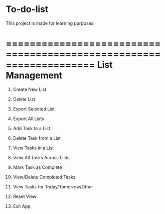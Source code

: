 # To-do-list
This project is made for learning purposes

===================================================================
List Management
===================================================================

1. Create New List
2. Delete List

3. Export Selected List
30. Export All Lists

4. Add Task to a List
5. Delete Task from a List

6. View Tasks in a List
60. View All Tasks Across Lists

8. Mark Task as Complete
80. View/Delete Completed Tasks

9. View Tasks for Today/Tomorrow/Other

99. Reset View
0. Exit App

